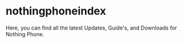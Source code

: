 # nothingphoneindex
Here, you can find all the latest Updates, Guide's, and Downloads for Nothing Phone.
